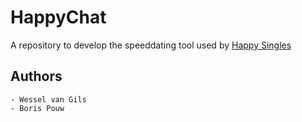 # HappyChat
A repository to develop the speeddating tool used by [Happy Singles](https://github.com/Perunaz/HappySingles)

## Authors
    - Wessel van Gils
    - Boris Pouw 